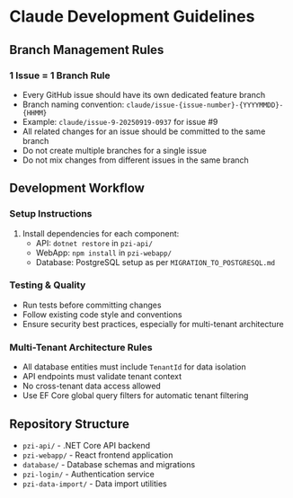 # Claude Development Guidelines

## Branch Management Rules

### 1 Issue = 1 Branch Rule
- Every GitHub issue should have its own dedicated feature branch
- Branch naming convention: `claude/issue-{issue-number}-{YYYYMMDD}-{HHMM}`
- Example: `claude/issue-9-20250919-0937` for issue #9
- All related changes for an issue should be committed to the same branch
- Do not create multiple branches for a single issue
- Do not mix changes from different issues in the same branch

## Development Workflow

### Setup Instructions
1. Install dependencies for each component:
   - API: `dotnet restore` in `pzi-api/`
   - WebApp: `npm install` in `pzi-webapp/`
   - Database: PostgreSQL setup as per `MIGRATION_TO_POSTGRESQL.md`

### Testing & Quality
- Run tests before committing changes
- Follow existing code style and conventions
- Ensure security best practices, especially for multi-tenant architecture

### Multi-Tenant Architecture Rules
- All database entities must include `TenantId` for data isolation
- API endpoints must validate tenant context
- No cross-tenant data access allowed
- Use EF Core global query filters for automatic tenant filtering

## Repository Structure
- `pzi-api/` - .NET Core API backend
- `pzi-webapp/` - React frontend application
- `database/` - Database schemas and migrations
- `pzi-login/` - Authentication service
- `pzi-data-import/` - Data import utilities